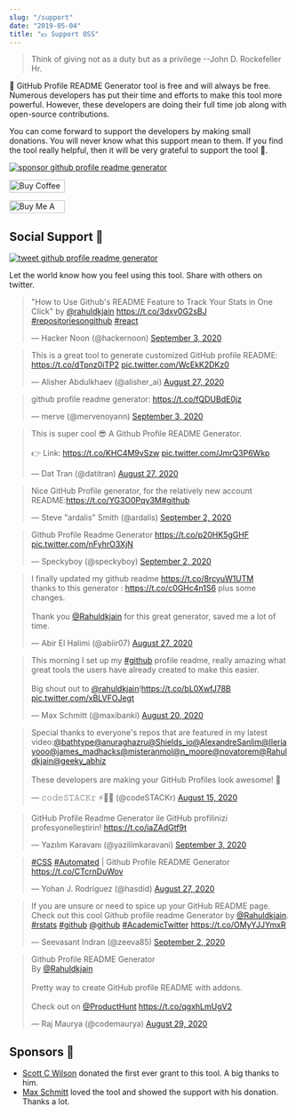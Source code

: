 ```yaml
---
slug: "/support"
date: "2019-05-04"
title: "💵 Support OSS"
---
```


> Think of giving not as a duty but as a privilege --John D. Rockefeller Hr.

🚀 GitHub Profile README Generator tool is free and will always be free. Numerous developers has put their time and efforts to make this tool more powerful. However, these developers are doing their full time job along with open-source contributions.

You can come forward to support the developers by making small donations. You will never know what this support mean to them. If you find the tool really helpful, then it will be very grateful to support the tool 🙇.

<p align="left">
  <a href="https://www.paypal.me/rahuldkjain/10"><img src="https://ionicabizau.github.io/badges/paypal.svg" alt="sponsor github profile readme generator"/>
  </a>

<a href='https://ko-fi.com/A0A81XXSX' target='_blank'><img height='23' width="100" src='https://cdn.ko-fi.com/cdn/kofi3.png?v=2' alt='Buy Coffee for rahuldkjain' />
</a>

<a href="https://www.buymeacoffee.com/rahuldkjain" target="_blank"><img src="https://cdn.buymeacoffee.com/buttons/default-orange.png" alt="Buy Me A Coffee" height="23" width="100" style="border-radius:2px" />
</a>

</p>

## Social Support 🤝

<a href="https://twitter.com/intent/tweet?text=Wow:&url=https%3A%2F%2Frahuldkjain.github.io%2Fgithub-profile-readme-generator">
<img src="https://img.shields.io/twitter/url?style=social&url=https%3A%2F%2Frahuldkjain.github.io%2Fgithub-profile-readme-generator" alt="tweet github profile readme generator"/>
</a>

Let the world know how you feel using this tool. Share with others on twitter.

<blockquote class="twitter-tweet" data-dnt="true"><p lang="en" dir="ltr">&quot;How to Use Github&#39;s README Feature to Track Your Stats in One Click&quot; by <a href="https://twitter.com/Rahuldkjain?ref_src=twsrc%5Etfw">@rahuldkjain</a> <a href="https://t.co/3dxv0G2sBJ">https://t.co/3dxv0G2sBJ</a> <a href="https://twitter.com/hashtag/repositoriesongithub?src=hash&amp;ref_src=twsrc%5Etfw">#repositoriesongithub</a> <a href="https://twitter.com/hashtag/react?src=hash&amp;ref_src=twsrc%5Etfw">#react</a></p>&mdash; Hacker Noon (@hackernoon) <a href="https://twitter.com/hackernoon/status/1301615959107678215?ref_src=twsrc%5Etfw">September 3, 2020</a></blockquote> <script async src="https://platform.twitter.com/widgets.js" charset="utf-8"></script>

<blockquote class="twitter-tweet" data-dnt="true"><p lang="en" dir="ltr">This is a great tool to generate customized GitHub profile README: <a href="https://t.co/dTpnz0iTP2">https://t.co/dTpnz0iTP2</a> <a href="https://t.co/WcEkK2DKz0">pic.twitter.com/WcEkK2DKz0</a></p>&mdash; Alisher Abdulkhaev (@alisher_ai) <a href="https://twitter.com/alisher_ai/status/1298858350885576704?ref_src=twsrc%5Etfw">August 27, 2020</a></blockquote>

<blockquote class="twitter-tweet data-dnt="true""><p lang="ro" dir="ltr">github profile readme generator: <a href="https://t.co/fQDUBdE0jz">https://t.co/fQDUBdE0jz</a></p>&mdash; merve (@mervenoyann) <a href="https://twitter.com/mervenoyann/status/1301436574475976706?ref_src=twsrc%5Etfw">September 3, 2020</a></blockquote>

<blockquote class="twitter-tweet" data-dnt="true"><p lang="en" dir="ltr">This is super cool 😎 A Github Profile README Generator.<br><br>👉 Link: <a href="https://t.co/KHC4M9vSzw">https://t.co/KHC4M9vSzw</a> <a href="https://t.co/JmrQ3P6Wkp">pic.twitter.com/JmrQ3P6Wkp</a></p>&mdash; Dat Tran (@datitran) <a href="https://twitter.com/datitran/status/1298947006371713024?ref_src=twsrc%5Etfw">August 27, 2020</a></blockquote>

<blockquote class="twitter-tweet data-dnt="true""><p lang="en" dir="ltr">Nice GitHub Profile generator, for the relatively new account README:<a href="https://t.co/YG3O0Pqy3M">https://t.co/YG3O0Pqy3M</a><a href="https://twitter.com/hashtag/github?src=hash&amp;ref_src=twsrc%5Etfw">#github</a></p>&mdash; Steve &quot;ardalis&quot; Smith (@ardalis) <a href="https://twitter.com/ardalis/status/1300953474868314118?ref_src=twsrc%5Etfw">September 2, 2020</a></blockquote>

<blockquote class="twitter-tweet data-dnt="true""><p lang="ro" dir="ltr">Github Profile Readme Generator <a href="https://t.co/p20HK5gGHF">https://t.co/p20HK5gGHF</a> <a href="https://t.co/nFyhrO3XjN">pic.twitter.com/nFyhrO3XjN</a></p>&mdash; Speckyboy (@speckyboy) <a href="https://twitter.com/speckyboy/status/1301233718405869568?ref_src=twsrc%5Etfw">September 2, 2020</a></blockquote>

<blockquote class="twitter-tweet" data-dnt="true"><p lang="en" dir="ltr">I finally updated my github readme <a href="https://t.co/8rcyuW1UTM">https://t.co/8rcyuW1UTM</a> <br>thanks to this generator : <a href="https://t.co/c0GHc4n1S6">https://t.co/c0GHc4n1S6</a> plus some changes.<br><br>Thank you <a href="https://twitter.com/Rahuldkjain?ref_src=twsrc%5Etfw">@Rahuldkjain</a> for this great generator, saved me a lot of time.</p>&mdash; Abir El Halimi (@abiir07) <a href="https://twitter.com/abiir07/status/1299013498178076673?ref_src=twsrc%5Etfw">August 27, 2020</a></blockquote>

<blockquote class="twitter-tweet" data-dnt="true"><p lang="en" dir="ltr">This morning I set up my <a href="https://twitter.com/hashtag/github?src=hash&amp;ref_src=twsrc%5Etfw">#github</a> profile readme, really amazing what great tools the users have already created to make this easier.<br><br>Big shout out to <a href="https://twitter.com/Rahuldkjain?ref_src=twsrc%5Etfw">@rahuldkjain</a>!<a href="https://t.co/bL0XwfJ78B">https://t.co/bL0XwfJ78B</a> <a href="https://t.co/xBLVFOJegt">pic.twitter.com/xBLVFOJegt</a></p>&mdash; Max Schmitt (@maxibanki) <a href="https://twitter.com/maxibanki/status/1296408691273498624?ref_src=twsrc%5Etfw">August 20, 2020</a></blockquote>

<blockquote class="twitter-tweet" data-dnt="true"><p lang="en" dir="ltr">Special thanks to everyone&#39;s repos that are featured in my latest video:<a href="https://twitter.com/bathtype?ref_src=twsrc%5Etfw">@bathtype</a><a href="https://twitter.com/anuraghazru?ref_src=twsrc%5Etfw">@anuraghazru</a><a href="https://twitter.com/Shields_io?ref_src=twsrc%5Etfw">@Shields_io</a><a href="https://twitter.com/AlexandreSanlim?ref_src=twsrc%5Etfw">@AlexandreSanlim</a><a href="https://twitter.com/Ileriayooo?ref_src=twsrc%5Etfw">@Ileriayooo</a><a href="https://twitter.com/james_madhacks?ref_src=twsrc%5Etfw">@james_madhacks</a><a href="https://twitter.com/misteranmol?ref_src=twsrc%5Etfw">@misteranmol</a><a href="https://twitter.com/n_moore?ref_src=twsrc%5Etfw">@n_moore</a><a href="https://twitter.com/novatorem?ref_src=twsrc%5Etfw">@novatorem</a><a href="https://twitter.com/Rahuldkjain?ref_src=twsrc%5Etfw">@Rahuldkjain</a><a href="https://twitter.com/geeky_abhiz?ref_src=twsrc%5Etfw">@geeky_abhiz</a><br><br>These developers are making your GitHub Profiles look awesome! 💪</p>&mdash; 𝚌𝚘𝚍𝚎𝚂𝚃𝙰𝙲𝙺𝚛 ⚡👨‍💻 (@codeSTACKr) <a href="https://twitter.com/codeSTACKr/status/1294618297086943232?ref_src=twsrc%5Etfw">August 15, 2020</a></blockquote> <script async src="https://platform.twitter.com/widgets.js" charset="utf-8"></script>

<blockquote class="twitter-tweet data-dnt="true"" data-theme="light"><p lang="tr" dir="ltr">GitHub Profile Readme Generator ile GitHub profilinizi profesyonelleştirin! <a href="https://t.co/iaZAdGtf9t">https://t.co/iaZAdGtf9t</a></p>&mdash; Yazılım Karavanı (@yazilimkaravani) <a href="https://twitter.com/yazilimkaravani/status/1301467413591007232?ref_src=twsrc%5Etfw">September 3, 2020</a></blockquote>

<blockquote class="twitter-tweet data-dnt="true""><p lang="ro" dir="ltr"><a href="https://twitter.com/hashtag/CSS?src=hash&amp;ref_src=twsrc%5Etfw">#CSS</a> <a href="https://twitter.com/hashtag/Automated?src=hash&amp;ref_src=twsrc%5Etfw">#Automated</a> | Github Profile README Generator <a href="https://t.co/CTcrnDuWov">https://t.co/CTcrnDuWov</a></p>&mdash; Yohan J. Rodríguez (@hasdid) <a href="https://twitter.com/hasdid/status/1299070955646586882?ref_src=twsrc%5Etfw">August 27, 2020</a></blockquote>

<blockquote class="twitter-tweet data-dnt="true""><p lang="en" dir="ltr">If you are unsure or need to spice up your GitHub README page. Check out this cool Github profile readme Generator by ⁦<a href="https://twitter.com/Rahuldkjain?ref_src=twsrc%5Etfw">@Rahuldkjain</a>⁩. <a href="https://twitter.com/hashtag/rstats?src=hash&amp;ref_src=twsrc%5Etfw">#rstats</a> <a href="https://twitter.com/hashtag/github?src=hash&amp;ref_src=twsrc%5Etfw">#github</a> ⁦<a href="https://twitter.com/github?ref_src=twsrc%5Etfw">@github</a>⁩ <a href="https://twitter.com/hashtag/AcademicTwitter?src=hash&amp;ref_src=twsrc%5Etfw">#AcademicTwitter</a> <a href="https://t.co/OMyYJJYmxR">https://t.co/OMyYJJYmxR</a></p>&mdash; Seevasant Indran (@zeeva85) <a href="https://twitter.com/zeeva85/status/1301213068060438528?ref_src=twsrc%5Etfw">September 2, 2020</a></blockquote>

<blockquote class="twitter-tweet data-dnt="true""><p lang="en" dir="ltr">Github Profile README Generator<br>By <a href="https://twitter.com/Rahuldkjain?ref_src=twsrc%5Etfw">@Rahuldkjain</a> <br><br>Pretty way to create GitHub profile README with addons.<br><br>Check out on <a href="https://twitter.com/ProductHunt?ref_src=twsrc%5Etfw">@ProductHunt</a> <a href="https://t.co/qgxhLmUgV2">https://t.co/qgxhLmUgV2</a></p>&mdash; Raj Maurya (@codemaurya) <a href="https://twitter.com/codemaurya/status/1299700992577957888?ref_src=twsrc%5Etfw">August 29, 2020</a></blockquote>

<script async src="https://platform.twitter.com/widgets.js" charset="utf-8"></script>

## Sponsors 🙇

- [Scott C Wilson](https://github.com/scottcwilson) donated the first ever grant to this tool. A big thanks to him.
- [Max Schmitt](https://github.com/mxschmitt) loved the tool and showed the support with his donation. Thanks a lot.
